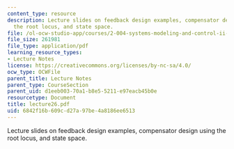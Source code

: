```yaml
---
content_type: resource
description: Lecture slides on feedback design examples, compensator design using
  the root locus, and state space.
file: /ol-ocw-studio-app/courses/2-004-systems-modeling-and-control-ii-fall-2007/6842f16b609cd27a97be4a8186ee6513_lecture26.pdf
file_size: 261981
file_type: application/pdf
learning_resource_types:
- Lecture Notes
license: https://creativecommons.org/licenses/by-nc-sa/4.0/
ocw_type: OCWFile
parent_title: Lecture Notes
parent_type: CourseSection
parent_uid: d1eeb003-70a1-b8e5-5211-e97eacb45b0e
resourcetype: Document
title: lecture26.pdf
uid: 6842f16b-609c-d27a-97be-4a8186ee6513
---
```

Lecture slides on feedback design examples, compensator design using the root locus, and state space.